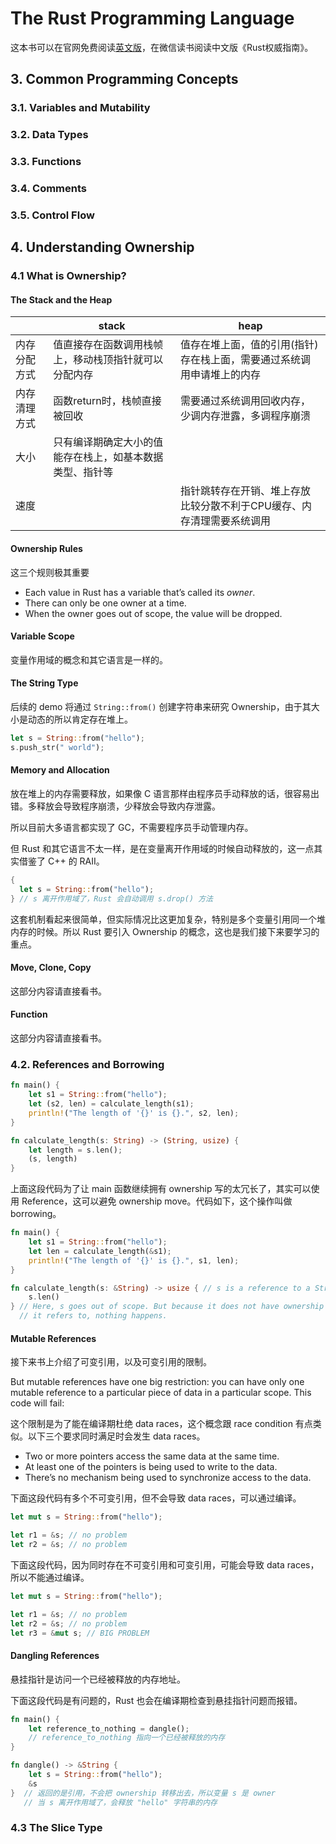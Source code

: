 # The Rust Programming Language

这本书可以在官网免费阅读[英文版](https://doc.rust-lang.org/book/title-page.html)，在微信读书阅读中文版《Rust权威指南》。

## 3. Common Programming Concepts
### 3.1. Variables and Mutability
### 3.2. Data Types
### 3.3. Functions
### 3.4. Comments
### 3.5. Control Flow

## 4. Understanding Ownership
### 4.1 What is Ownership?
#### The Stack and the Heap

|              | stack                                                    | heap                                                         |
| ------------ | -------------------------------------------------------- | ------------------------------------------------------------ |
| 内存分配方式 | 值直接存在函数调用栈帧上，移动栈顶指针就可以分配内存     | 值存在堆上面，值的引用(指针)存在栈上面，需要通过系统调用申请堆上的内存 |
| 内存清理方式 | 函数return时，栈帧直接被回收                             | 需要通过系统调用回收内存，少调内存泄露，多调程序崩溃         |
| 大小         | 只有编译期确定大小的值能存在栈上，如基本数据类型、指针等 |                                                              |
| 速度         |                                                          | 指针跳转存在开销、堆上存放比较分散不利于CPU缓存、内存清理需要系统调用 |

#### Ownership Rules

这三个规则极其重要

- Each value in Rust has a variable that’s called its *owner*.
- There can only be one owner at a time.
- When the owner goes out of scope, the value will be dropped.

#### Variable Scope

变量作用域的概念和其它语言是一样的。

#### The String Type

后续的 demo 将通过 `String::from()` 创建字符串来研究 Ownership，由于其大小是动态的所以肯定存在堆上。

```rust
let s = String::from("hello");
s.push_str(" world");
```

#### Memory and Allocation

放在堆上的内存需要释放，如果像 C 语言那样由程序员手动释放的话，很容易出错。多释放会导致程序崩溃，少释放会导致内存泄露。

所以目前大多语言都实现了 GC，不需要程序员手动管理内存。

但 Rust 和其它语言不太一样，是在变量离开作用域的时候自动释放的，这一点其实借鉴了 C++ 的 RAII。

```rust
{
  let s = String::from("hello");
} // s 离开作用域了，Rust 会自动调用 s.drop() 方法
```

这套机制看起来很简单，但实际情况比这更加复杂，特别是多个变量引用同一个堆内存的时候。所以 Rust 要引入 Ownership 的概念，这也是我们接下来要学习的重点。

#### Move, Clone, Copy
这部分内容请直接看书。

#### Function
这部分内容请直接看书。

### 4.2. References and Borrowing

```rust
fn main() {
    let s1 = String::from("hello");
    let (s2, len) = calculate_length(s1);
    println!("The length of '{}' is {}.", s2, len);
}

fn calculate_length(s: String) -> (String, usize) {
    let length = s.len();
    (s, length)
}
```

上面这段代码为了让 main 函数继续拥有 ownership 写的太冗长了，其实可以使用 Reference，这可以避免 ownership move。代码如下，这个操作叫做 borrowing。

```rust
fn main() {
    let s1 = String::from("hello");
    let len = calculate_length(&s1);
    println!("The length of '{}' is {}.", s1, len);
}

fn calculate_length(s: &String) -> usize { // s is a reference to a String
    s.len()
} // Here, s goes out of scope. But because it does not have ownership of what
  // it refers to, nothing happens.
```

#### Mutable References
接下来书上介绍了可变引用，以及可变引用的限制。

But mutable references have one big restriction: you can have only one mutable reference to a particular piece of data in a particular scope. This code will fail:

这个限制是为了能在编译期杜绝 data races，这个概念跟 race condition 有点类似。以下三个要求同时满足时会发生 data races。
- Two or more pointers access the same data at the same time.
- At least one of the pointers is being used to write to the data.
- There’s no mechanism being used to synchronize access to the data.

下面这段代码有多个不可变引用，但不会导致 data races，可以通过编译。
```rust
let mut s = String::from("hello");

let r1 = &s; // no problem
let r2 = &s; // no problem
```

下面这段代码，因为同时存在不可变引用和可变引用，可能会导致 data races，所以不能通过编译。
```rust
let mut s = String::from("hello");

let r1 = &s; // no problem
let r2 = &s; // no problem
let r3 = &mut s; // BIG PROBLEM
```

#### Dangling References
悬挂指针是访问一个已经被释放的内存地址。

下面这段代码是有问题的，Rust 也会在编译期检查到悬挂指针问题而报错。

```rust
fn main() {
    let reference_to_nothing = dangle();
    // reference_to_nothing 指向一个已经被释放的内存
}

fn dangle() -> &String {
    let s = String::from("hello");
    &s
}  // 返回的是引用，不会把 ownership 转移出去，所以变量 s 是 owner
   // 当 s 离开作用域了，会释放 "hello" 字符串的内存
```

### 4.3 The Slice Type
